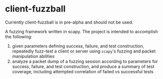 client-fuzzball
===============

Currently client-fuzzball is in pre-alpha and should not be used.

A fuzzing framework written in scapy.  The project is intended to accomplish the following:

1) given parameters defining success, failure, and test construction, repeatedly fuzz-test a client or server using `scapy`'s fuzzing and packet manipulation abilities
2) analyze a packet dump of a fuzzing session according to parameters for success, failure, and test construction, and produce a summary of test coverage, including attempted correlation of failed vs successful tests

